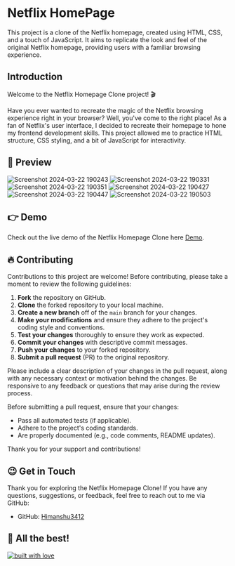 # Netflix HomePage 

This project is a clone of the Netflix homepage, created using HTML, CSS, and a touch of JavaScript. It aims to replicate the look and feel of the original Netflix homepage, providing users with a familiar browsing experience.

## Introduction

Welcome to the Netflix Homepage Clone project! 🎬

Have you ever wanted to recreate the magic of the Netflix browsing experience right in your browser? Well, you've come to the right place!
As a fan of Netflix's user interface, I decided to recreate their homepage to hone my frontend development skills. This project allowed me to practice HTML structure, CSS styling, and a bit of JavaScript for interactivity.                                  

## 📸 Preview

![Screenshot 2024-03-22 190243](https://github.com/Himanshu3412/Netflix_Clone/assets/163979859/3e088075-c77f-4558-959d-2a9560d826e3)
![Screenshot 2024-03-22 190331](https://github.com/Himanshu3412/Netflix_Clone/assets/163979859/6366ba69-9b47-4ea1-a86c-b9fec959011e)
![Screenshot 2024-03-22 190351](https://github.com/Himanshu3412/Netflix_Clone/assets/163979859/d7820e15-a91b-4684-a326-91fe102e6680)
![Screenshot 2024-03-22 190427](https://github.com/Himanshu3412/Netflix_Clone/assets/163979859/a547f835-aee5-4b97-9e39-3970be49c857)
![Screenshot 2024-03-22 190447](https://github.com/Himanshu3412/Netflix_Clone/assets/163979859/5d328a3b-0c0c-43f6-8e8b-7c9103cc5999)
![Screenshot 2024-03-22 190503](https://github.com/Himanshu3412/Netflix_Clone/assets/163979859/b6c383cd-cf00-4283-9c33-0628d145f6ab)

## 👉 Demo

Check out the live demo of the Netflix Homepage Clone here [Demo](https://himanshu3412.github.io/Netflix_Clone/).

## 🔥 Contributing

Contributions to this project are welcome! Before contributing, please take a moment to review the following guidelines:

1. **Fork** the repository on GitHub.
2. **Clone** the forked repository to your local machine.
3. **Create a new branch** off of the `main` branch for your changes.
4. **Make your modifications** and ensure they adhere to the project's coding style and conventions.
5. **Test your changes** thoroughly to ensure they work as expected.
6. **Commit your changes** with descriptive commit messages.
7. **Push your changes** to your forked repository.
8. **Submit a pull request** (PR) to the original repository.

Please include a clear description of your changes in the pull request, along with any necessary context or motivation behind the changes. Be responsive to any feedback or questions that may arise during the review process.

Before submitting a pull request, ensure that your changes:

- Pass all automated tests (if applicable).
- Adhere to the project's coding standards.
- Are properly documented (e.g., code comments, README updates).

Thank you for your support and contributions!

## 😉 Get in Touch

Thank you for exploring the Netflix Homepage Clone! If you have any questions, suggestions, or feedback, feel free to reach out to me via GitHub:

- GitHub: [Himanshu3412](https://github.com/Himanshu3412)

## 🥇 All the best! 

[![built with love](https://forthebadge.com/images/badges/built-with-love.svg)](https://github.com/Himanshu3412/Netflix_Clone)

